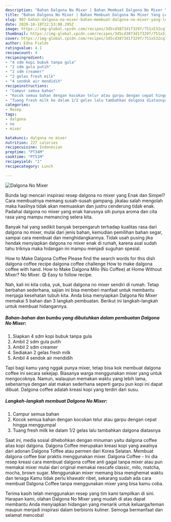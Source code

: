```yaml
---
description: "Bahan Dalgona No Mixer | Bahan Membuat Dalgona No Mixer Yang Lezat"
title: "Bahan Dalgona No Mixer | Bahan Membuat Dalgona No Mixer Yang Lezat"
slug: 907-bahan-dalgona-no-mixer-bahan-membuat-dalgona-no-mixer-yang-lezat
date: 2020-10-18T22:53:08.295Z
image: https://img-global.cpcdn.com/recipes/3d5cd3873d1f329f/751x532cq70/dalgona-no-mixer-foto-resep-utama.jpg
thumbnail: https://img-global.cpcdn.com/recipes/3d5cd3873d1f329f/751x532cq70/dalgona-no-mixer-foto-resep-utama.jpg
cover: https://img-global.cpcdn.com/recipes/3d5cd3873d1f329f/751x532cq70/dalgona-no-mixer-foto-resep-utama.jpg
author: Edna Fields
ratingvalue: 4.1
reviewcount: 4
recipeingredient:
- "4 sdm kopi bubuk tanpa gula"
- "2 sdm gula putih"
- "2 sdm creamer"
- "2 gelas fresh milk"
- "4 sendok air mendidih"
recipeinstructions:
- "Campur semua bahan"
- "Kocok semua bahan dengan kocokan telur atau garpu dengan cepat hingga menggumpal"
- "Tuang fresh milk ke dalam 1/2 gelas lalu tambahkan dalgona diatasnya"
categories:
- Resep
tags:
- dalgona
- no
- mixer

katakunci: dalgona no mixer 
nutrition: 227 calories
recipecuisine: Indonesian
preptime: "PT34M"
cooktime: "PT51M"
recipeyield: "1"
recipecategory: Lunch

---
```



![Dalgona No Mixer](https://img-global.cpcdn.com/recipes/3d5cd3873d1f329f/751x532cq70/dalgona-no-mixer-foto-resep-utama.jpg)

Bunda lagi mencari inspirasi resep dalgona no mixer yang Enak dan Simpel? Cara membuatnya memang susah-susah gampang. jikalau salah mengolah maka hasilnya tidak akan memuaskan dan justru cenderung tidak enak. Padahal dalgona no mixer yang enak harusnya sih punya aroma dan cita rasa yang mampu memancing selera kita.

Banyak hal yang sedikit banyak berpengaruh terhadap kualitas rasa dari dalgona no mixer, mulai dari jenis bahan, kemudian pemilihan bahan segar, sampai cara membuat dan menghidangkannya. Tidak usah pusing jika hendak menyiapkan dalgona no mixer enak di rumah, karena asal sudah tahu triknya maka hidangan ini mampu menjadi suguhan spesial.

How to Make Dalgona Coffee Please find the search words for this dish dalgona coffee recipe dalgona coffee challenge How to make dalgona coffee with hand. How to Make Dalgona Milo (No Coffee) at Home Without Mixer? No Mixer. 😋 Easy to follow recipe.


Nah, kali ini kita coba, yuk, buat dalgona no mixer sendiri di rumah. Tetap berbahan sederhana, sajian ini bisa memberi manfaat untuk membantu menjaga kesehatan tubuh kita. Anda bisa menyiapkan Dalgona No Mixer memakai 5 bahan dan 3 langkah pembuatan. Berikut ini langkah-langkah untuk membuat hidangannya.

<!--inarticleads1-->

##### Bahan-bahan dan bumbu yang dibutuhkan dalam pembuatan Dalgona No Mixer:

1. Siapkan 4 sdm kopi bubuk tanpa gula
1. Ambil 2 sdm gula putih
1. Ambil 2 sdm creamer
1. Sediakan 2 gelas fresh milk
1. Ambil 4 sendok air mendidih


Tapi bagi kamu yang nggak punya mixer, tetap bisa kok membuat dalgona coffee ini secara sekejap. Biasanya warga menggunakan mixer yang untuk mengocoknya. Namun, walaupun memakan waktu yang lebih lama, sebenarnya dengan alat makan sederhana seperti garpu pun kopi ini dapat dibuat. Dalgona coffee adalah kreasi kopi yang terdiri dari susu. 

<!--inarticleads2-->

##### Langkah-langkah membuat Dalgona No Mixer:

1. Campur semua bahan
1. Kocok semua bahan dengan kocokan telur atau garpu dengan cepat hingga menggumpal
1. Tuang fresh milk ke dalam 1/2 gelas lalu tambahkan dalgona diatasnya


Saat ini, media sosial dihebohkan dengan minuman yaitu dalgona coffee alias kopi dalgona. Dalgona Coffee merupakan kreasi kopi yang awalnya dari adonan Dalgona Toffee atau permen dari Korea Selatan. Membuat dalgona coffee biar praktis menggunakan mixer. Dalgona Coffee - Ini dia resep kreasi cara membuat dalgona coffee anti gagal tanpa mixer atau pun memakai mixer mulai dari original memakai nescafe classic, milo, matcha, mocha, brown sugar. Menggunakan mixer memang bisa menghemat waktu dan tenaga Kamu tidak perlu khawatir ribet, sekarang sudah ada cara membuat Dalgona Coffee tanpa menggunakan mixer yang bisa kamu coba. 

Terima kasih telah menggunakan resep yang tim kami tampilkan di sini. Harapan kami, olahan Dalgona No Mixer yang mudah di atas dapat membantu Anda menyiapkan hidangan yang menarik untuk keluarga/teman maupun menjadi inspirasi dalam berbisnis kuliner. Semoga bermanfaat dan selamat mencoba!
